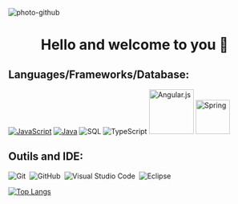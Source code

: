 
![photo-github](https://user-images.githubusercontent.com/72705372/126068327-cceb7204-2b84-42ad-9f48-276ab14ed12b.png)





<h1 align= "center">
  Hello and welcome to you 👋
 </h1>
 
 
 
 
## Languages/Frameworks/Database:

[![JavaScript](https://img.shields.io/badge/-JavaScript-000?&logo=JavaScript&logoColor=ddc508)](https://github.com/Adel69200?tab=repositories&q=&type=&language=javascript)
[![Java](https://img.shields.io/badge/-Java-000?&logo=Java&logoColor=007396)](https://github.com/Adel69200?tab=repositories&q=&type=&language=java)
![SQL](https://img.shields.io/badge/-SQL-000?&logo=MySQL)
![TypeScript](https://img.shields.io/badge/-TypeScript-000?&logo=TypeScript&logoColor=007ACC)
<img width=89px alt="Angular.js" src="https://img.shields.io/badge/angular.js-%23E23237.svg?style=for-the-badge&logo=angularjs&logoColor=white"/>
<img width=68px alt="Spring" src="https://img.shields.io/badge/spring-%236DB33F.svg?style=for-the-badge&logo=spring&logoColor=white"/>


## Outils and IDE:
![Git](https://img.shields.io/badge/-Git-05122A?style=flat&logo=git)&nbsp;
![GitHub](https://img.shields.io/badge/-GitHub-05122A?style=flat&logo=github)&nbsp;
![Visual Studio Code](https://img.shields.io/badge/-Visual%20Studio%20Code-05122A?style=flat&logo=visual-studio-code&logoColor=007ACC)&nbsp;
![Eclipse](https://img.shields.io/badge/-Eclipse-05122A?style=flat&logo=eclipse-ide&logoColor=2C2255)


  
[![Top Langs](https://github-readme-stats.vercel.app/api/top-langs/?username=Adel69200&layout=compact&theme=yeblu&show_icons=true)](https://github.com/Adel69200/github-readme-stats)



